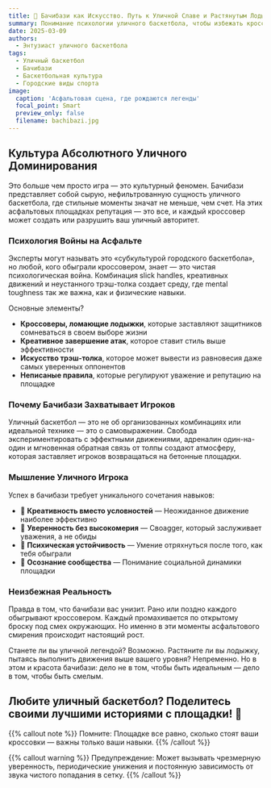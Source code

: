 ```yaml
---
title: 🏀 Бачибази как Искусство. Путь к Уличной Славе и Растянутым Лодыжкам
summary: Понимание психологии уличного баскетбола, чтобы избежать кроссоверов и унижений.
date: 2025-03-09
authors:
  - Энтузиаст уличного баскетбола
tags:
  - Уличный баскетбол
  - Бачибази
  - Баскетбольная культура
  - Городские виды спорта
image:
  caption: 'Асфальтовая сцена, где рождаются легенды'
  focal_point: Smart
  preview_only: false
  filename: bachibazi.jpg
---
```


## Культура Абсолютного Уличного Доминирования

Это больше чем просто игра — это культурный феномен. Бачибази представляет собой сырую, нефильтрованную сущность уличного баскетбола, где стильные моменты значат не меньше, чем счет. На этих асфальтовых площадках репутация — это все, и каждый кроссовер может создать или разрушить ваш уличный авторитет.

### Психология Войны на Асфальте

Эксперты могут называть это «субкультурой городского баскетбола», но любой, кого обыграли кроссовером, знает — это чистая психологическая война. Комбинация slick handles, креативных движений и неустанного трэш-толка создает среду, где mental toughness так же важна, как и физические навыки.

Основные элементы?
- **Кроссоверы, ломающие лодыжки**, которые заставляют защитников сомневаться в своем выборе жизни
- **Креативное завершение атак**, которое ставит стиль выше эффективности
- **Искусство трэш-толка**, которое может вывести из равновесия даже самых уверенных оппонентов
- **Неписаные правила**, которые регулируют уважение и репутацию на площадке

### Почему Бачибази Захватывает Игроков

Уличный баскетбол — это не об организованных комбинациях или идеальной технике — это о самовыражении. Свобода экспериментировать с эффектными движениями, адреналин один-на-один и мгновенная обратная связь от толпы создают атмосферу, которая заставляет игроков возвращаться на бетонные площадки.

### Мышление Уличного Игрока

Успех в бачибази требует уникального сочетания навыков:
- 🎯 **Креативность вместо условностей** — Неожиданное движение наиболее эффективно
- 💪 **Уверенность без высокомерия** — Своagger, который заслуживает уважения, а не обиды
- 🧠 **Психическая устойчивость** — Умение отряхнуться после того, как тебя обыграли
- 👥 **Осознание сообщества** — Понимание социальной динамики площадки

### Неизбежная Реальность

Правда в том, что бачибази вас унизит. Рано или поздно каждого обыгрывают кроссовером. Каждый промахивается по открытому броску под смех окружающих. Но именно в эти моменты асфальтового смирения происходит настоящий рост.

Станете ли вы уличной легендой? Возможно. Растяните ли вы лодыжку, пытаясь выполнить движения выше вашего уровня? Непременно. Но в этом и красота бачибази: дело не в том, чтобы быть идеальным — дело в том, чтобы быть смелым.

## Любите уличный баскетбол? Поделитесь своими лучшими историями с площадки! 🏀

{{% callout note %}}
Помните: Площадке все равно, сколько стоят ваши кроссовки — важны только ваши навыки.
{{% /callout %}}

{{% callout warning %}}
Предупреждение: Может вызывать чрезмерную уверенность, периодические унижения и постоянную зависимость от звука чистого попадания в сетку.
{{% /callout %}}
